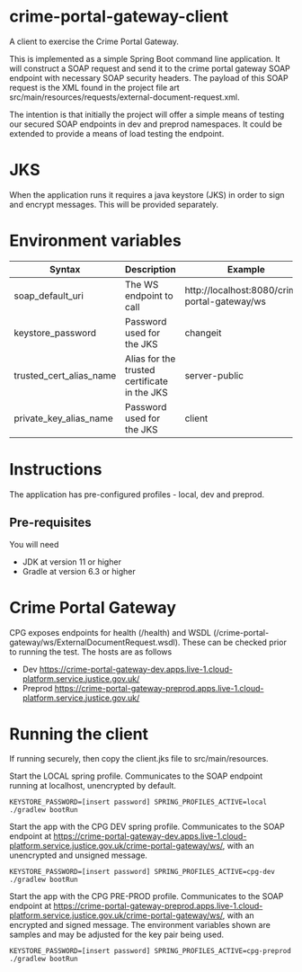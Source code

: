 # crime-portal-gateway-client
A client to exercise the Crime Portal Gateway.

This is implemented as a simple Spring Boot command line application. It will construct a SOAP request and send it to the crime portal gateway SOAP endpoint with necessary SOAP security headers. The payload of this SOAP request is the XML found in the project file art src/main/resources/requests/external-document-request.xml.

The intention is that initially the project will offer a simple means of testing our secured SOAP endpoints in dev and preprod namespaces. It could be extended to provide a means of load testing the endpoint.

# JKS

When the application runs it requires a java keystore (JKS) in order to sign and encrypt messages. This will be provided separately.

# Environment variables

| Syntax           | Description | Example |
| ---------------- | ----------- |---------
| soap_default_uri | The WS endpoint to call | http://localhost:8080/crime-portal-gateway/ws|
| keystore_password | Password used for the JKS | changeit |
| trusted_cert_alias_name | Alias for the trusted certificate in the JKS | server-public |
| private_key_alias_name | Password used for the JKS | client |

# Instructions

The application has pre-configured profiles - local, dev and preprod. 

## Pre-requisites
You will need 
* JDK at version 11 or higher
* Gradle at version 6.3 or higher

# Crime Portal Gateway

CPG exposes endpoints for health (/health) and WSDL (/crime-portal-gateway/ws/ExternalDocumentRequest.wsdl). These can be checked prior to running the test. The hosts are as follows 

* Dev       https://crime-portal-gateway-dev.apps.live-1.cloud-platform.service.justice.gov.uk/
* Preprod   https://crime-portal-gateway-preprod.apps.live-1.cloud-platform.service.justice.gov.uk/

# Running the client

If running securely, then copy the client.jks file to src/main/resources.

Start the LOCAL spring profile. Communicates to the SOAP endpoint running at localhost, unencrypted by default.
```
KEYSTORE_PASSWORD=[insert password] SPRING_PROFILES_ACTIVE=local ./gradlew bootRun
```

Start the app with the CPG DEV spring profile. Communicates to the SOAP endpoint at https://crime-portal-gateway-dev.apps.live-1.cloud-platform.service.justice.gov.uk/crime-portal-gateway/ws/, with an unencrypted and unsigned message.
```
KEYSTORE_PASSWORD=[insert password] SPRING_PROFILES_ACTIVE=cpg-dev ./gradlew bootRun
```

Start the app with the CPG PRE-PROD profile. Communicates to the SOAP endpoint at https://crime-portal-gateway-preprod.apps.live-1.cloud-platform.service.justice.gov.uk/crime-portal-gateway/ws/, with an encrypted and signed message. The environment variables shown are samples and may be adjusted for the key pair being used.
```
KEYSTORE_PASSWORD=[insert password] SPRING_PROFILES_ACTIVE=cpg-preprod ./gradlew bootRun
```


